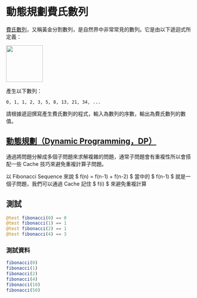 # 動態規劃費氏數列

[費氏數列](https://www.wikiwand.com/zh-hant/%E6%96%90%E6%B3%A2%E9%82%A3%E5%A5%91%E6%95%B0%E5%88%97)，又稱黃金分割數列，是自然界中非常常見的數列。它是由以下遞迴式所定義：

<img src="https://i.imgur.com/7ggYrnU.png" height="100">

產生以下數列：

```
0, 1, 1, 2, 3, 5, 8, 13, 21, 34, ...
```

請根據遞迴撰寫產生費氏數列的程式，輸入為數列的序數，輸出為費氏數列的數值。

## [動態規劃（Dynamic Programming，DP）](https://en.wikipedia.org/wiki/Dynamic_programming)

通過將問題分解成多個子問題來求解複雜的問題，通常子問題會有重複性所以會搭配一些 Cache 技巧來避免重複計算子問題。

以 Fibonacci Sequence 來說 $ f(n) = f(n-1) + f(n-2) $ 當中的 $ f(n-1) $ 就是一個子問題，我們可以通過 Cache 記住 $ f(i) $ 來避免重複計算

## 測試

```julia
@test fibonacci(0) == 0
@test fibonacci(1) == 1
@test fibonacci(2) == 1
@test fibonacci(4) == 3
```

### 測試資料

```julia
fibonacci(0)
fibonacci(1)
fibonacci(2)
fibonacci(4)
fibonacci(10)
fibonacci(50)
```
